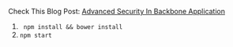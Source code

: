 Check This Blog Post:
[Advanced Security In Backbone Application](http://danialk.github.io/blog/2013/07/28/advanced-security-in-backbone-application)

1. ``` npm install && bower install```
2. ```npm start```